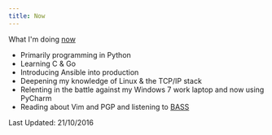 ```yaml
---
title: Now
---
```


What I'm doing [now][ds]

- Primarily programming in Python
- Learning C & Go
- Introducing Ansible into production
- Deepening my knowledge of Linux & the TCP/IP stack
- Relenting in the battle against my Windows 7 work laptop and now using PyCharm
- Reading about Vim and PGP and listening to [BASS](http://www.bassdrive.com/pop-up/)

Last Updated: 21/10/2016

[ds]: https://sivers.org/now
